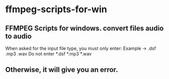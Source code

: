 # ffmpeg-scripts-for-win
FFMPEG Scripts for windows. convert files audio to audio
---------------------------------------
When asked for the input file type, you must only enter:
Example -> .dsf <or> .mp3 <or> .wav
Do not enter *.dsf <or> *.mp3 <or> *.wav

Otherwise, it will give you an error.
---------------------------------------
